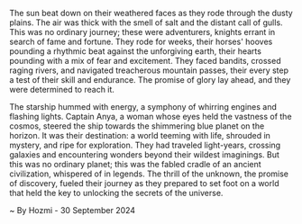 
The sun beat down on their weathered faces as they rode through the dusty plains. The air was thick with the smell of salt and the distant call of gulls. This was no ordinary journey; these were adventurers, knights errant in search of fame and fortune. They rode for weeks, their horses' hooves pounding a rhythmic beat against the unforgiving earth, their hearts pounding with a mix of fear and excitement. They faced bandits, crossed raging rivers, and navigated treacherous mountain passes, their every step a test of their skill and endurance. The promise of glory lay ahead, and they were determined to reach it.

The starship hummed with energy, a symphony of whirring engines and flashing lights. Captain Anya, a woman whose eyes held the vastness of the cosmos, steered the ship towards the shimmering blue planet on the horizon. It was their destination: a world teeming with life, shrouded in mystery, and ripe for exploration. They had traveled light-years, crossing galaxies and encountering wonders beyond their wildest imaginings. But this was no ordinary planet; this was the fabled cradle of an ancient civilization, whispered of in legends. The thrill of the unknown, the promise of discovery, fueled their journey as they prepared to set foot on a world that held the key to unlocking the secrets of the universe. 

~ By Hozmi - 30 September 2024
